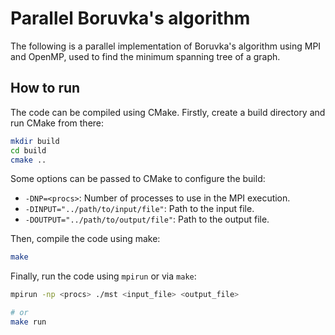 # Parallel Boruvka's algorithm

The following is a parallel implementation of Boruvka's algorithm using MPI and OpenMP, used to find the minimum spanning tree of a graph.


## How to run
The code can be compiled using CMake. Firstly, create a build directory and run CMake from there:
```bash
mkdir build
cd build
cmake ..
```

Some options can be passed to CMake to configure the build:
- `-DNP=<procs>`: Number of processes to use in the MPI execution.
- `-DINPUT="../path/to/input/file"`: Path to the input file.
- `-DOUTPUT="../path/to/output/file"`: Path to the output file.

Then, compile the code using make:
```bash
make
```

Finally, run the code using `mpirun` or via `make`:
```bash
mpirun -np <procs> ./mst <input_file> <output_file>

# or
make run
```

